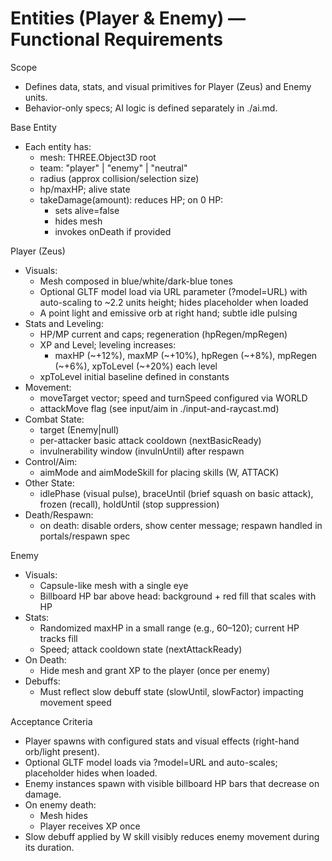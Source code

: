 # Entities (Player & Enemy) — Functional Requirements

Scope
- Defines data, stats, and visual primitives for Player (Zeus) and Enemy units.
- Behavior-only specs; AI logic is defined separately in ./ai.md.

Base Entity
- Each entity has:
  - mesh: THREE.Object3D root
  - team: "player" | "enemy" | "neutral"
  - radius (approx collision/selection size)
  - hp/maxHP; alive state
  - takeDamage(amount): reduces HP; on 0 HP:
    - sets alive=false
    - hides mesh
    - invokes onDeath if provided

Player (Zeus)
- Visuals:
  - Mesh composed in blue/white/dark-blue tones
  - Optional GLTF model load via URL parameter (?model=URL) with auto-scaling to ~2.2 units height; hides placeholder when loaded
  - A point light and emissive orb at right hand; subtle idle pulsing
- Stats and Leveling:
  - HP/MP current and caps; regeneration (hpRegen/mpRegen)
  - XP and Level; leveling increases:
    - maxHP (~+12%), maxMP (~+10%), hpRegen (~+8%), mpRegen (~+6%), xpToLevel (~+20%) each level
  - xpToLevel initial baseline defined in constants
- Movement:
  - moveTarget vector; speed and turnSpeed configured via WORLD
  - attackMove flag (see input/aim in ./input-and-raycast.md)
- Combat State:
  - target (Enemy|null)
  - per-attacker basic attack cooldown (nextBasicReady)
  - invulnerability window (invulnUntil) after respawn
- Control/Aim:
  - aimMode and aimModeSkill for placing skills (W, ATTACK)
- Other State:
  - idlePhase (visual pulse), braceUntil (brief squash on basic attack), frozen (recall), holdUntil (stop suppression)
- Death/Respawn:
  - on death: disable orders, show center message; respawn handled in portals/respawn spec

Enemy
- Visuals:
  - Capsule-like mesh with a single eye
  - Billboard HP bar above head: background + red fill that scales with HP
- Stats:
  - Randomized maxHP in a small range (e.g., 60–120); current HP tracks fill
  - Speed; attack cooldown state (nextAttackReady)
- On Death:
  - Hide mesh and grant XP to the player (once per enemy)
- Debuffs:
  - Must reflect slow debuff state (slowUntil, slowFactor) impacting movement speed

Acceptance Criteria
- Player spawns with configured stats and visual effects (right-hand orb/light present).
- Optional GLTF model loads via ?model=URL and auto-scales; placeholder hides when loaded.
- Enemy instances spawn with visible billboard HP bars that decrease on damage.
- On enemy death:
  - Mesh hides
  - Player receives XP once
- Slow debuff applied by W skill visibly reduces enemy movement during its duration.
